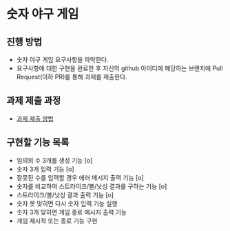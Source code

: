 # 숫자 야구 게임
## 진행 방법
* 숫자 야구 게임 요구사항을 파악한다.
* 요구사항에 대한 구현을 완료한 후 자신의 github 아이디에 해당하는 브랜치에 Pull Request(이하 PR)를 통해 과제를 제출한다.

## 과제 제출 과정
* [과제 제출 방법](https://github.com/next-step/nextstep-docs/tree/master/precourse)

## 구현할 기능 목록
* 임의의 수 3개를 생성 기능 [o]
* 숫자 3개 입력 기능 [o]
* 잘못된 수를 입력할 경우 에러 메시지 출력 기능 [o]
* 숫자를 비교하여 스트라이크/볼/낫싱 결과를 구하는 기능 [o]
* 스트라이크/볼/낫싱 결과 출력 기능 [o]
* 숫자 못 맞히면 다시 숫자 입력 기능 실행
* 숫자 3개 맞히면 게임 종료 메시지 출력 기능
* 게임 재시작 또는 종료 기능 구현
